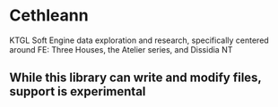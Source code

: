 # Cethleann

KTGL Soft Engine data exploration and research, specifically centered around FE: Three Houses, the Atelier series, 
and Dissidia NT

## While this library can write and modify files, support is experimental
